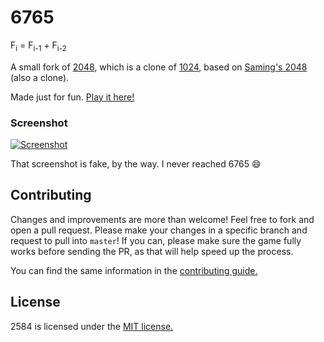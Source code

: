 # 6765
F<sub>i</sub> = F<sub>i-1</sub> + F<sub>i-2</sub>

A small fork of [2048](http://gabrielecirulli.github.io/2048/), which is a clone of [1024](https://play.google.com/store/apps/details?id=com.veewo.a1024), based on [Saming's 2048](http://saming.fr/p/2048/) (also a clone).

Made just for fun. [Play it here!](https://numberblock13.github.io/6765/)

### Screenshot

[![Screenshot](http://pictures.gabrielecirulli.com/2048-20140309-234100.png)](http://pictures.gabrielecirulli.com/2048-20140309-234100.png)

That screenshot is fake, by the way. I never reached 6765 :smile:

## Contributing
Changes and improvements are more than welcome! Feel free to fork and open a pull request. Please make your changes in a specific branch and request to pull into `master`! If you can, please make sure the game fully works before sending the PR, as that will help speed up the process.

You can find the same information in the [contributing guide.](https://github.com/joshlf13/2048-Fibonacci/blob/master/CONTRIBUTING.md)

## License
2584 is licensed under the [MIT license.](https://github.com/joshlf13/2048-Fibonacci/blob/master/LICENSE.txt)
